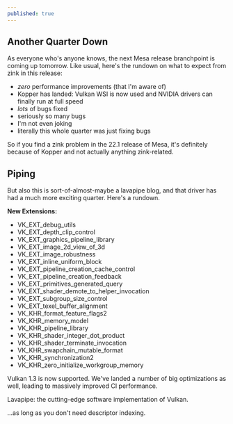 ```yaml
---
published: true
---
```

## Another Quarter Down

As everyone who's anyone knows, the next Mesa release branchpoint is coming up tomorrow. Like usual, here's the rundown on what to expect from zink in this release:
* *zero* performance improvements (that I'm aware of)
* Kopper has landed: Vulkan WSI is now used and NVIDIA drivers can finally run at full speed
* *lots* of bugs fixed
* seriously so many bugs
* I'm not even joking
* literally this whole quarter was just fixing bugs

So if you find a zink problem in the 22.1 release of Mesa, it's definitely because of Kopper and not actually anything zink-related.

## Piping
But also this is sort-of-almost-maybe a lavapipe blog, and that driver has had a much more exciting quarter. Here's a rundown.

**New Extensions:**
* VK_EXT_debug_utils
* VK_EXT_depth_clip_control
* VK_EXT_graphics_pipeline_library
* VK_EXT_image_2d_view_of_3d
* VK_EXT_image_robustness
* VK_EXT_inline_uniform_block
* VK_EXT_pipeline_creation_cache_control
* VK_EXT_pipeline_creation_feedback
* VK_EXT_primitives_generated_query
* VK_EXT_shader_demote_to_helper_invocation
* VK_EXT_subgroup_size_control
* VK_EXT_texel_buffer_alignment
* VK_KHR_format_feature_flags2
* VK_KHR_memory_model
* VK_KHR_pipeline_library
* VK_KHR_shader_integer_dot_product
* VK_KHR_shader_terminate_invocation
* VK_KHR_swapchain_mutable_format
* VK_KHR_synchronization2
* VK_KHR_zero_initialize_workgroup_memory

Vulkan 1.3 is now supported. We've landed a number of big optimizations as well, leading to massively improved CI performance.

Lavapipe: the cutting-edge software implementation of Vulkan.

...as long as you don't need descriptor indexing.
